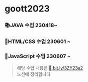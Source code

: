# goott2023
### 📚JAVA 수업 230418~
### 🎨HTML/CSS 수업 230601 ~
### 🧶JavaScript 수업 230607 ~
> 해당 수업 내용은 <a href="http://bit.ly/3ZY23a2" target="_blank">🔗 bit.ly/3ZY23a2 </a><br/>
> 노션에 정리합니다.<br/>


